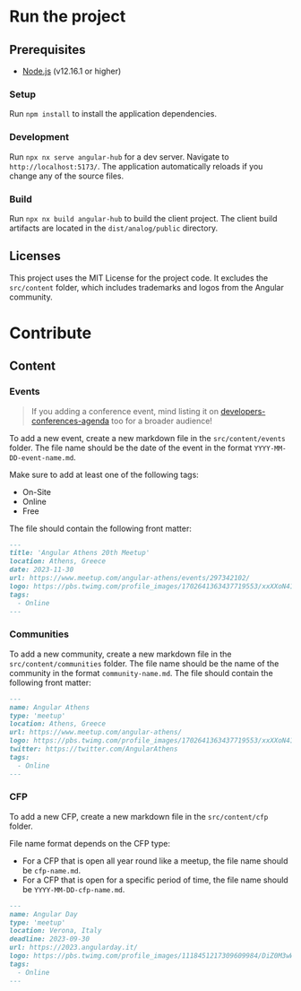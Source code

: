 # Run the project

## Prerequisites

- [Node.js](https://nodejs.org/en/) (v12.16.1 or higher)

### Setup

Run `npm install` to install the application dependencies.

### Development

Run `npx nx serve angular-hub` for a dev server. Navigate to `http://localhost:5173/`. The application automatically reloads if you change any of the source files.

### Build

Run `npx nx build angular-hub` to build the client project. The client build artifacts are located in the `dist/analog/public` directory.

## Licenses

This project uses the  MIT License for the project code.
It excludes the `src/content` folder, which includes trademarks and logos from the Angular community.

# Contribute

## Content

### Events

> If you adding a conference event, mind listing it on [developers-conferences-agenda](https://github.com/scraly/developers-conferences-agenda) too for a broader audience!

To add a new event, create a new markdown file in the `src/content/events` folder. 
The file name should be the date of the event in the format `YYYY-MM-DD-event-name.md`. 

Make sure to add at least one of the following tags:
- On-Site
- Online
- Free

The file should contain the following front matter:

```md
---
title: 'Angular Athens 20th Meetup'
location: Athens, Greece
date: 2023-11-30
url: https://www.meetup.com/angular-athens/events/297342102/
logo: https://pbs.twimg.com/profile_images/1702641363437719553/xxXXoN41_400x400.jpg
tags:
  - Online
---
```

### Communities

To add a new community, create a new markdown file in the `src/content/communities` folder. The file name should be the name of the community in the format `community-name.md`. The file should contain the following front matter:

```md
---
name: Angular Athens
type: 'meetup'
location: Athens, Greece
url: https://www.meetup.com/angular-athens/
logo: https://pbs.twimg.com/profile_images/1702641363437719553/xxXXoN41_400x400.jpg
twitter: https://twitter.com/AngularAthens
tags:
  - Online
---
```

### CFP

To add a new CFP, create a new markdown file in the `src/content/cfp` folder.

File name format depends on the CFP type:

- For a CFP that is open all year round like a meetup, the file name should be `cfp-name.md`.
- For a CFP that is open for a specific period of time, the file name should be `YYYY-MM-DD-cfp-name.md`.


```md
---
name: Angular Day
type: 'meetup'
location: Verona, Italy
deadline: 2023-09-30
url: https://2023.angularday.it/
logo: https://pbs.twimg.com/profile_images/1118451217309609984/DiZ0M3wW_400x400.png
tags:
  - Online
---
```

